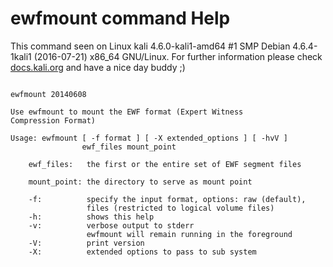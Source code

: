 # ewfmount command Help
 
 This command seen on Linux kali 4.6.0-kali1-amd64 #1 SMP Debian 4.6.4-1kali1 (2016-07-21) x86_64 GNU/Linux. For further information please check [docs.kali.org](docs.kali.org) and have a nice day buddy ;) 

~~~

ewfmount 20140608

Use ewfmount to mount the EWF format (Expert Witness
Compression Format)

Usage: ewfmount [ -f format ] [ -X extended_options ] [ -hvV ]
                ewf_files mount_point

	ewf_files:   the first or the entire set of EWF segment files

	mount_point: the directory to serve as mount point

	-f:          specify the input format, options: raw (default),
	             files (restricted to logical volume files)
	-h:          shows this help
	-v:          verbose output to stderr
	             ewfmount will remain running in the foreground
	-V:          print version
	-X:          extended options to pass to sub system

~~~
